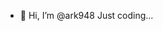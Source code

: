 - 👋 Hi, I’m @ark948
Just coding...

<!---
ark948/ark948 is a ✨ special ✨ repository because its `README.md` (this file) appears on your GitHub profile.
You can click the Preview link to take a look at your changes.
--->
